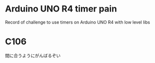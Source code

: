 # Arduino UNO R4 timer pain

Record of challenge to use timers on Arduino UNO R4 with low level libs

# C106

間に合うようにがんばるぞい
